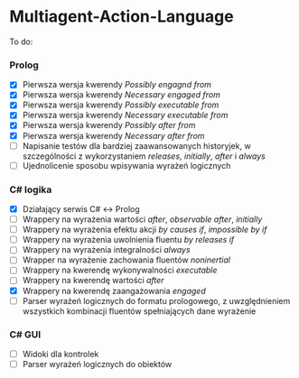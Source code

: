 ﻿# Multiagent-Action-Language
To do:

### Prolog ###
- [x] Pierwsza wersja kwerendy *Possibly engagnd from*
- [x] Pierwsza wersja kwerendy *Necessary engaged from*
- [x] Pierwsza wersja kwerendy *Possibly executable from*
- [x] Pierwsza wersja kwerendy *Necessary executable from*
- [x] Pierwsza wersja kwerendy *Possibly after from*
- [x] Pierwsza wersja kwerendy *Necessary after from*
- [ ] Napisanie testów dla bardziej zaawansowanych historyjek, w szczególności z wykorzystaniem *releases*, *initially*, *after* i *always*
- [ ] Ujednolicenie sposobu wpisywania wyrażeń logicznych

### C# logika ###
- [x] Działający serwis C# <-> Prolog
- [ ] Wrappery na wyrażenia wartości *after*, *observable after*, *initially*
- [ ] Wrappery na wyrażenia efektu akcji *by causes if*, *impossible by if*
- [ ] Wrappery na wyrażenia uwolnienia fluentu *by releases if*
- [ ] Wrappery na wyrażenia integralności *always*
- [ ] Wrapper na wyrażenie zachowania fluentów *noninertial*
- [ ] Wrappery na kwerendę wykonywalności *executable*
- [ ] Wrappery na kwerendę wartości *after*
- [x] Wrappery na kwerendę zaangażowania *engaged*
- [ ] Parser wyrażeń logicznych do formatu prologowego, z uwzględnieniem wszystkich kombinacji fluentów spełniających dane wyrażenie

### C# GUI ###
- [ ] Widoki dla kontrolek
- [ ] Parser wyrażeń logicznych do obiektów
